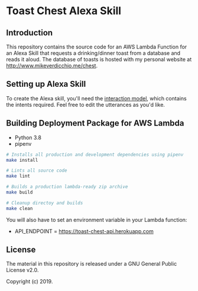 # Toast Chest Alexa Skill

## Introduction

This repository contains the source code for an AWS Lambda Function for an Alexa Skill that requests a drinking/dinner toast from a database and reads it aloud. The database of toasts is hosted with my personal website at http://www.mikeverdicchio.me/chest.

## Setting up Alexa Skill

To create the Alexa skill, you'll need the [interaction model](source/interaction_model.json), which contains the intents required. Feel free to edit the utterances as you'd like.

## Building Deployment Package for AWS Lambda

- Python 3.8
- pipenv

```sh
# Installs all production and development dependencies using pipenv
make install

# Lints all source code
make lint

# Builds a production lambda-ready zip archive
make build

# Cleanup directoy and builds
make clean
```

You will also have to set an environment variable in your Lambda function:

- API_ENDPOINT = https://toast-chest-api.herokuapp.com

## License

The material in this repository is released under a GNU General Public License v2.0.

Copyright (c) 2019.
